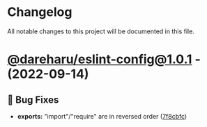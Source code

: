 # Changelog

All notable changes to this project will be documented in this file.

# [@dareharu/eslint-config@1.0.1](https://github.com/dareharu/shareable-configs/tree/@dareharu/eslint-config@1.0.1) - (2022-09-14)

## 🐛 Bug Fixes

- **exports:** "import"/"require" are in reversed order ([7f8cbfc](https://github.com/dareharu/shareable-configs/commit/7f8cbfcf1114aae058cdc94f897407ae863d494d))
